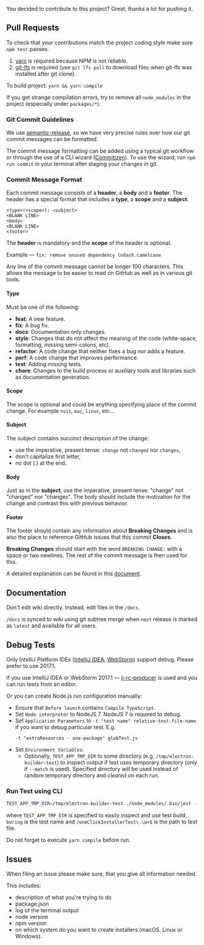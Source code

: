 You decided to contribute to this project? Great, thanks a lot for pushing it.

## Pull Requests
To check that your contributions match the project coding style make sure `npm test` passes.

1. [yarn](https://yarnpkg.com) is required because NPM is not reliable.
2. [git-lfs](https://git-lfs.github.com) is required (use `git lfs pull` to download files when git-lfs was installed after git clone).

To build project: `yarn && yarn compile`

If you get strange compilation errors, try to remove all `node_modules` in the project (especially under `packages/*`).

### Git Commit Guidelines
We use [semantic-release](https://github.com/semantic-release/semantic-release), so we have very precise rules over how our git commit messages can be formatted.

The commit message formatting can be added using a typical git workflow or through the use of a CLI wizard ([Commitizen](https://github.com/commitizen/cz-cli)).
To use the wizard, run `npm run commit` in your terminal after staging your changes in git.

### Commit Message Format
Each commit message consists of a **header**, a **body** and a **footer**.  The header has a special
format that includes a **type**, a **scope** and a **subject**:

```
<type>(<scope>): <subject>
<BLANK LINE>
<body>
<BLANK LINE>
<footer>
```

The **header** is mandatory and the **scope** of the header is optional.

Example — `fix: remove unused dependency lodash.camelcase`

Any line of the commit message cannot be longer 100 characters. This allows the message to be easier to read on GitHub as well as in various git tools.

#### Type
Must be one of the following:

* **feat**: A new feature.
* **fix**: A bug fix.
* **docs**: Documentation only changes.
* **style**: Changes that do not affect the meaning of the code (white-space, formatting, missing semi-colons, etc).
* **refactor**: A code change that neither fixes a bug nor adds a feature.
* **perf**: A code change that improves performance.
* **test**: Adding missing tests.
* **chore**: Changes to the build process or auxiliary tools and libraries such as documentation generation.

#### Scope
The scope is optional and could be anything specifying place of the commit change. For example `nsis`, `mac`, `linux`, etc...

#### Subject
The subject contains succinct description of the change:

* use the imperative, present tense: `change` not `changed` nor `changes`,
* don't capitalize first letter,
* no dot (.) at the end.

#### Body
Just as in the **subject**, use the imperative, present tense: "change" not "changed" nor "changes".
The body should include the motivation for the change and contrast this with previous behavior.

#### Footer
The footer should contain any information about **Breaking Changes** and is also the place to reference GitHub issues that this commit **Closes**.

**Breaking Changes** should start with the word `BREAKING CHANGE:` with a space or two newlines. The rest of the commit message is then used for this.

A detailed explanation can be found in this [document](https://docs.google.com/document/d/1QrDFcIiPjSLDn3EL15IJygNPiHORgU1_OOAqWjiDU5Y/edit#).

## Documentation

Don't edit wiki directly. Instead, edit files in the `/docs`.

`/docs` is synced to wiki using git subtree merge when `next` release is marked as `latest` and available for all users.

## Debug Tests

Only IntelliJ Platform IDEs ([IntelliJ IDEA](https://confluence.jetbrains.com/display/IDEADEV/IDEA+2017.1+EAP), [WebStorm](https://confluence.jetbrains.com/display/WI/WebStorm+EAP)) support debug. Please prefer to use 2017.1.

If you use IntelliJ IDEA or WebStorm 2017.1 — [ij-rc-producer](https://github.com/develar/ij-rc-producer) is used and you can run tests from an editor.

Or you can create Node.js run configuration manually:
* Ensure that `Before launch` contains `Compile TypeScript`.
* Set `Node interpreter` to NodeJS 7. NodeJS 7 is required to debug.
* Set `Application Parameters` to `-t "test name" relative-test-file-name` if you want to debug particular test. E.g.
  ```
  -t "extraResources - one-package" globTest.js
  ```
* Set `Environment Variables`:
  * Optionally, `TEST_APP_TMP_DIR` to some directory (e.g. `/tmp/electron-builder-test`) to inspect output if test uses temporary directory (only if `--match` is used). Specified directory will be used instead of random temporary directory and *cleared* on each run.
  
### Run Test using CLI
```sh
TEST_APP_TMP_DIR=/tmp/electron-builder-test ./node_modules/.bin/jest --env jest-environment-node-debug -t 'boring' '/oneClickInstallerTest\.\w+$'
```

where `TEST_APP_TMP_DIR` is specified to easily inspect and use test build, `boring` is the test name and `/oneClickInstallerTest\.\w+$` is the path to test file.

Do not forget to execute `yarn compile` before run.

## Issues

When filing an issue please make sure, that you give all information needed.

This includes:

- description of what you're trying to do
- package.json
- log of the terminal output
- node version
- npm version
- on which system do you want to create installers (macOS, Linux or Windows).